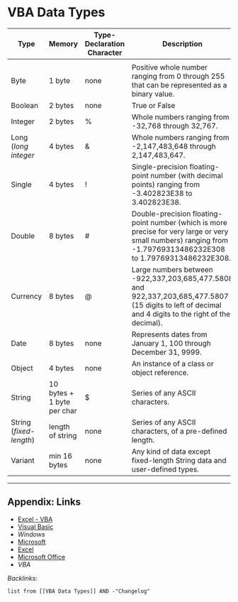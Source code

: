# VBA Data Types

|Type|Memory|Type-Declaration Character|Description|
|----|------|--------------------------|-----------|
|||||
|Byte|1 byte|none|Positive whole number ranging from 0 through 255 that can be represented as a binary value.|
|Boolean|2 bytes|none|True or False|
|Integer|2 bytes|%|Whole numbers ranging from -32,768 through 32,767.|
|Long (*long integer*|4 bytes|&|Whole numbers ranging from -2,147,483,648 through 2,147,483,647.|
|Single|4 bytes|!|Single-precision floating-point number (with decimal points) ranging from -3.402823E38 to 3.402823E38.|
|Double|8 bytes|\#|Double-precision floating-point number (which is more precise for very large or very small numbers) ranging from -1.79769313486232E308 to 1.79769313486232E308.|
|Currency|8 bytes|@|Large numbers between -922,337,203,685,477.5808 and 922,337,203,685,477.5807 (15 digits to left of decimal and 4 digits to the right of the decimal).|
|Date|8 bytes|none|Represents dates from January 1, 100 through December 31, 9999.|
|Object|4 bytes|none|An instance of a class or object reference.|
|String|10 bytes + 1 byte per char|$|Series of any ASCII characters.|
|String (*fixed-length*)|length of string|none|Series of any ASCII characters, of a pre-defined length.|
|Variant|min 16 bytes|none|Any kind of data except fixed-length String data and user-defined types.|

---

## Appendix: Links

* [Excel - VBA](../3-Resources/Tools/Microsoft%20Office/Excel/Excel%20-%20VBA.md)
* [Visual Basic](../3-Resources/Tools/Microsoft%20Office/Excel/Excel%20-%20VBA.md)
* *Windows*
* [Microsoft](../2-Areas/MOCs/Microsoft.md)
* [Excel](../2-Areas/Code/Excel/Excel.md)
* [Microsoft Office](../3-Resources/Tools/Microsoft%20Office/Microsoft%20Office.md)
* *VBA*

*Backlinks:*

````dataview
list from [[VBA Data Types]] AND -"Changelog"
````
